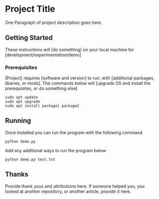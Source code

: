 # Project Title

One Paragraph of project description goes here.

## Getting Started

These instructions will [do something] on your local machine for [development/experimentation/demo]

### Prerequisites

[Project] requires [software and version] to run, with [additional packages, libaries, or mods]. The commands below will [upgrade OS and install the prerequisites, or do something else]

```
sudo apt update
sudo apt upgrade
sudo apt install package1 package2
```

## Running
Once installed you can run the program with the following command

```
python demo.py
```

Add any additional ways to run the program below

```
python demo.py test.txt
```

## Thanks
Provide thank yous and attributions here. If someone helped you, you looked at another repository, or another article, provide it here.